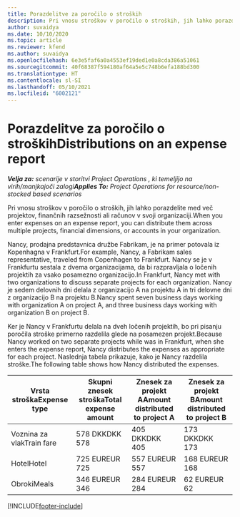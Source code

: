 ```yaml
---
title: Porazdelitve za poročilo o stroških
description: Pri vnosu stroškov v poročilo o stroških, jih lahko porazdelite med več projektov, pravnih oseb ali računov v svoji organizaciji.
author: suvaidya
ms.date: 10/10/2020
ms.topic: article
ms.reviewer: kfend
ms.author: suvaidya
ms.openlocfilehash: 6e3e5faf6a0a4553ef19ded1e0a8cda386a51061
ms.sourcegitcommit: 40f68387f594180af64a5e5c748b6efa188bd300
ms.translationtype: HT
ms.contentlocale: sl-SI
ms.lasthandoff: 05/10/2021
ms.locfileid: "6002121"
---
```

# <a name="distributions-on-an-expense-report"></a><span data-ttu-id="ec9f0-103">Porazdelitve za poročilo o stroških</span><span class="sxs-lookup"><span data-stu-id="ec9f0-103">Distributions on an expense report</span></span>

<span data-ttu-id="ec9f0-104">_**Velja za:** scenarije v storitvi Project Operations , ki temeljijo na virih/manjkajoči zalogi_</span><span class="sxs-lookup"><span data-stu-id="ec9f0-104">_**Applies To:** Project Operations for resource/non-stocked based scenarios_</span></span>

<span data-ttu-id="ec9f0-105">Pri vnosu stroškov v poročilo o stroških, jih lahko porazdelite med več projektov, finančnih razsežnosti ali računov v svoji organizaciji.</span><span class="sxs-lookup"><span data-stu-id="ec9f0-105">When you enter expenses on an expense report, you can distribute them across multiple projects, financial dimensions, or accounts in your organization.</span></span>

<span data-ttu-id="ec9f0-106">Nancy, prodajna predstavnica družbe Fabrikam, je na primer potovala iz Kopenhagna v Frankfurt.</span><span class="sxs-lookup"><span data-stu-id="ec9f0-106">For example, Nancy, a Fabrikam sales representative, traveled from Copenhagen to Frankfurt.</span></span> <span data-ttu-id="ec9f0-107">Nancy se je v Frankfurtu sestala z dvema organizacijama, da bi razpravljala o ločenih projektih za vsako posamezno organizacijo.</span><span class="sxs-lookup"><span data-stu-id="ec9f0-107">In Frankfurt, Nancy met with two organizations to discuss separate projects for each organization.</span></span> <span data-ttu-id="ec9f0-108">Nancy je sedem delovnih dni delala z organizacijo A na projektu A in tri delovne dni z organizacijo B na projektu B.</span><span class="sxs-lookup"><span data-stu-id="ec9f0-108">Nancy spent seven business days working with organization A on project A, and three business days working with organization B on project B.</span></span>

<span data-ttu-id="ec9f0-109">Ker je Nancy v Frankfurtu delala na dveh ločenih projektih, bo pri pisanju poročila stroške primerno razdelila glede na posamezen projekt.</span><span class="sxs-lookup"><span data-stu-id="ec9f0-109">Because Nancy worked on two separate projects while was in Frankfurt, when she enters the expense report, Nancy distributes the expenses as appropriate for each project.</span></span> <span data-ttu-id="ec9f0-110">Naslednja tabela prikazuje, kako je Nancy razdelila stroške.</span><span class="sxs-lookup"><span data-stu-id="ec9f0-110">The following table shows how Nancy distributed the expenses.</span></span>

| <span data-ttu-id="ec9f0-111">Vrsta stroška</span><span class="sxs-lookup"><span data-stu-id="ec9f0-111">Expense type</span></span> | <span data-ttu-id="ec9f0-112">Skupni znesek stroška</span><span class="sxs-lookup"><span data-stu-id="ec9f0-112">Total expense amount</span></span> | <span data-ttu-id="ec9f0-113">Znesek za projekt A</span><span class="sxs-lookup"><span data-stu-id="ec9f0-113">Amount distributed to project A</span></span> | <span data-ttu-id="ec9f0-114">Znesek za projekt B</span><span class="sxs-lookup"><span data-stu-id="ec9f0-114">Amount distributed to project B</span></span> |
|--------------|----------------------|---------------------------------|---------------------------------|
| <span data-ttu-id="ec9f0-115">Voznina za vlak</span><span class="sxs-lookup"><span data-stu-id="ec9f0-115">Train fare</span></span>   | <span data-ttu-id="ec9f0-116">578 DKK</span><span class="sxs-lookup"><span data-stu-id="ec9f0-116">DKK 578</span></span>              | <span data-ttu-id="ec9f0-117">405 DKK</span><span class="sxs-lookup"><span data-stu-id="ec9f0-117">DKK 405</span></span>                         | <span data-ttu-id="ec9f0-118">173 DKK</span><span class="sxs-lookup"><span data-stu-id="ec9f0-118">DKK 173</span></span>                         |
| <span data-ttu-id="ec9f0-119">Hotel</span><span class="sxs-lookup"><span data-stu-id="ec9f0-119">Hotel</span></span>        | <span data-ttu-id="ec9f0-120">725 EUR</span><span class="sxs-lookup"><span data-stu-id="ec9f0-120">EUR 725</span></span>              | <span data-ttu-id="ec9f0-121">557 EUR</span><span class="sxs-lookup"><span data-stu-id="ec9f0-121">EUR 557</span></span>                         | <span data-ttu-id="ec9f0-122">168 EUR</span><span class="sxs-lookup"><span data-stu-id="ec9f0-122">EUR 168</span></span>                         |
| <span data-ttu-id="ec9f0-123">Obroki</span><span class="sxs-lookup"><span data-stu-id="ec9f0-123">Meals</span></span>        | <span data-ttu-id="ec9f0-124">346 EUR</span><span class="sxs-lookup"><span data-stu-id="ec9f0-124">EUR 346</span></span>              | <span data-ttu-id="ec9f0-125">284 EUR</span><span class="sxs-lookup"><span data-stu-id="ec9f0-125">EUR 284</span></span>                         | <span data-ttu-id="ec9f0-126">62 EUR</span><span class="sxs-lookup"><span data-stu-id="ec9f0-126">EUR 62</span></span>                          |


[!INCLUDE[footer-include](../includes/footer-banner.md)]